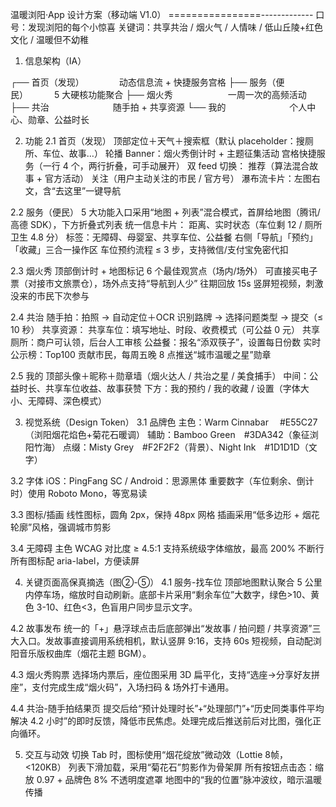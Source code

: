 温暖浏阳·App 设计方案（移动端 V1.0）
================-------------
口号：发现浏阳的每个小惊喜
关键词：共享共治 / 烟火气 / 人情味 / 低山丘陵+红色文化 / 温暖但不幼稚
1. 信息架构（IA）

┌── 首页（发现）    动态信息流 + 快捷服务宫格
├── 服务（便民）   5 大硬核功能聚合
├── 烟火秀       一周一次的高频活动
├── 共治        随手拍 + 共享资源
└── 我的        个人中心、勋章、公益时长

2. 功能
2.1 首页（发现）
顶部定位＋天气＋搜索框（默认 placeholder：搜厕所、车位、故事…）
轮播 Banner：烟火秀倒计时 + 主题征集活动
宫格快捷服务（一行 4 个，两行折叠，可手动展开）
双 feed 切换：
推荐（算法混合故事 + 官方活动）
关注（用户主动关注的市民 / 官方号）
瀑布流卡片：左图右文，含“去这里”一键导航

2.2 服务（便民）
5 大功能入口采用“地图 + 列表”混合模式，首屏给地图（腾讯/高德 SDK），下方折叠式列表
统一信息卡片：
距离、实时状态（车位剩 12 / 厕所卫生 4.8 分）
标签：无障碍、母婴室、共享车位、公益餐
右侧「导航」「预约」「收藏」三合一操作区
车位预约流程 ≤ 3 步，支持微信/支付宝免密代扣

2.3 烟火秀
顶部倒计时 + 地图标记 6 个最佳观赏点（场内/场外）
可直接买电子票（对接市文旅票仓），场外点支持“导航到人少”
往期回放 15s 竖屏短视频，刺激没来的市民下次参与

2.4 共治
随手拍：拍照 → 自动定位＋OCR 识别路牌 → 选择问题类型 → 提交（≤ 10 秒）
共享资源：
共享车位：填写地址、时段、收费模式（可公益 0 元）
共享厕所：商户可认领，后台人工审核
公益餐：报名“添双筷子”，设置每日份数
实时公示榜：Top100 贡献市民，每周五晚 8 点推送“城市温暖之星”勋章

2.5 我的
顶部头像＋昵称＋勋章墙（烟火达人 / 共治之星 / 美食捕手）
中间：公益时长、共享车位收益、故事获赞
下方：我的预约 / 我的收藏 / 设置（字体大小、无障碍、深色模式）

3. 视觉系统（Design Token）
3.1 品牌色
主色：Warm Cinnabar  #E55C27（浏阳烟花焰色+菊花石暖调）
辅助：Bamboo Green #3DA342（象征浏阳竹海）
点缀：Misty Grey #F2F2F2（背景）、Night Ink #1D1D1D（文字）

3.2 字体
iOS：PingFang SC / Android：思源黑体
重要数字（车位剩余、倒计时）使用 Roboto Mono，等宽易读

3.3 图标/插画
线性图标，圆角 2px，保持 48px 网格
插画采用“低多边形 + 烟花轮廓”风格，强调城市剪影

3.4 无障碍
主色 WCAG 对比度 ≥ 4.5:1
支持系统级字体缩放，最高 200% 不断行
所有图标配 aria-label，方便读屏

4. 关键页面高保真摘选（图②-⑤）
4.1 服务-找车位
顶部地图默认聚合 5 公里内停车场，缩放时自动刷新。底部卡片采用“剩余车位”大数字，绿色>10、黄色 3-10、红色<3，色盲用户同步显示文字。

4.2 故事发布
统一的「+」悬浮球点击后底部弹出“发故事 / 拍问题 / 共享资源”三大入口。发故事直接调用系统相机，默认竖屏 9:16，支持 60s 短视频，自动配浏阳音乐版权曲库（烟花主题 BGM）。

4.3 烟火秀购票
选择场内票后，座位图采用 3D 扁平化，支持“选座→分享好友拼座”，支付完成生成“烟火码”，入场扫码 & 场外打卡通用。

4.4 共治-随手拍结果页
提交后给“预计处理时长”+“处理部门”+“历史同类事件平均解决 4.2 小时”的即时反馈，降低市民焦虑。处理完成后推送前后对比图，强化正向循环。

5. 交互与动效
切换 Tab 时，图标使用“烟花绽放”微动效（Lottie 8帧，<120KB）
列表下滑加载，采用“菊花石”剪影作为骨架屏
所有按钮点击态：缩放 0.97 + 品牌色 8% 不透明度遮罩
地图中的“我的位置”脉冲波纹，暗示温暖传播

